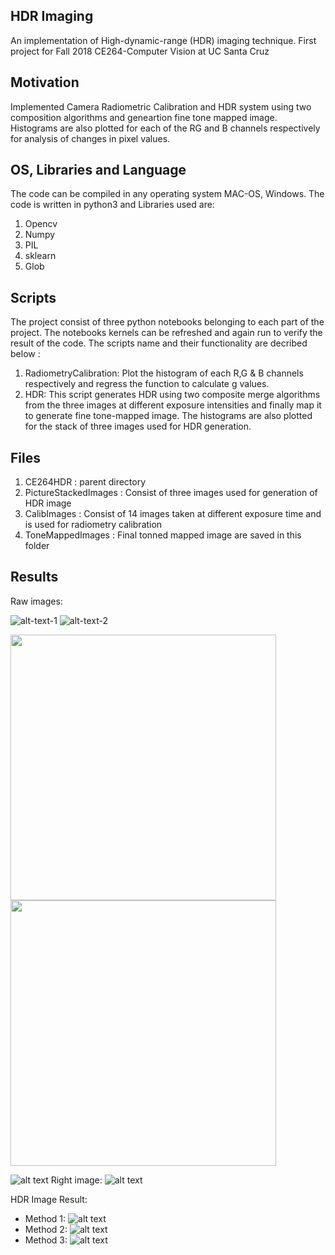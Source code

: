 ## HDR Imaging
An implementation of High-dynamic-range (HDR) imaging technique. First project for Fall 2018 CE264-Computer Vision at UC Santa Cruz

## Motivation
Implemented Camera Radiometric Calibration and HDR system using two composition algorithms and geneartion fine tone mapped image. Histograms are also plotted for each of the RG and B channels respectively for analysis of changes in pixel values.
 

## OS, Libraries and Language
The code can be compiled in any operating system MAC-OS, Windows. The code is written in python3 and Libraries used are:
1. Opencv
2. Numpy
3. PIL 
4. sklearn
5. Glob

## Scripts 
The project consist of three python notebooks belonging to each part of the project. The notebooks kernels can be refreshed and 
again run to verify the result of the code.
The scripts name and their functionality are decribed below :
1. RadiometryCalibration: 
   Plot the histogram of each R,G & B channels respectively  and regress the function to calculate g values.
2. HDR:
   This script generates HDR using two composite merge algorithms from the three images at different exposure intensities and finally
   map it to generate fine tone-mapped image. The histograms are also plotted for the stack of three images used for HDR generation. 

## Files 
1. CE264HDR             : parent directory
2. PictureStackedImages : Consist of three images used for generation of HDR image 
3. CalibImages          : Consist of 14 images taken at different exposure time and is used for radiometry calibration 
4. ToneMappedImages     : Final tonned mapped image are saved in this folder

## Results 

Raw images:

![alt-text-1](https://github.com/trungnguyencs/CE264MultiViewStereo/blob/master/StereoImages/01.jpeg "left image") ![alt-text-2](https://github.com/trungnguyencs/CE264MultiViewStereo/blob/master/StereoImages/01.jpeg "right image")

<img src="https://github.com/trungnguyencs/CE264MultiViewStereo/blob/master/StereoImages/01.jpeg" width="425"/> <img src="https://github.com/trungnguyencs/CE264MultiViewStereo/blob/master/StereoImages/01.jpeg" width="425"/> 



![alt text](https://github.com/trungnguyencs/CE264MultiViewStereo/blob/master/StereoImages/01.jpeg "Title")
Right image:
![alt text](https://github.com/trungnguyencs/CE264MultiViewStereo/blob/master/StereoImages/02.jpeg "Title")

HDR Image Result:
* Method 1:
![alt text](https://github.com/trungnguyencs/CE264HDR/blob/master/ToneMappedImages/hdr1.jpg "Title")
* Method 2:
![alt text](https://github.com/trungnguyencs/CE264HDR/blob/master/ToneMappedImages/hdr2.jpg "Title")
* Method 3:
![alt text](https://github.com/trungnguyencs/CE264HDR/blob/master/ToneMappedImages/hdr_fusion_mertens.jpg "Title")
